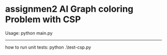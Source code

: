 # assignmen2 AI Graph coloring Problem with CSP

Usage: python main.py <filename>

<hr>
how to run unit tests:
python .\test-csp.py